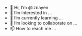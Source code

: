 - 👋 Hi, I’m @iznayen
- 👀 I’m interested in ...
- 🌱 I’m currently learning ...
- 💞️ I’m looking to collaborate on ...
- 📫 How to reach me ...

<!---
iznayen/iznayen is a ✨ special ✨ repository because its `README.md` (this file) appears on your GitHub profile.
You can click the Preview link to take a look at your changes.
--->

